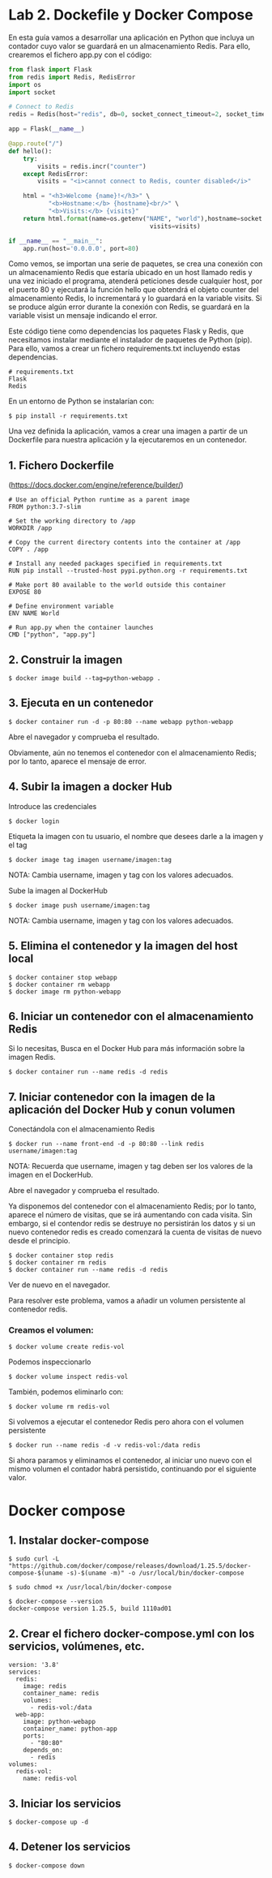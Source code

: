 # Lab 2. Dockefile y Docker Compose

En esta guía vamos a desarrollar una aplicación en Python que incluya un contador cuyo valor se guardará en un almacenamiento Redis.
Para ello, crearemos el fichero app.py con el código:

```python
from flask import Flask
from redis import Redis, RedisError
import os
import socket

# Connect to Redis
redis = Redis(host="redis", db=0, socket_connect_timeout=2, socket_timeout=2)

app = Flask(__name__)

@app.route("/")
def hello():
    try:
        visits = redis.incr("counter")
    except RedisError:
        visits = "<i>cannot connect to Redis, counter disabled</i>"

    html = "<h3>Welcome {name}!</h3>" \
           "<b>Hostname:</b> {hostname}<br/>" \
           "<b>Visits:</b> {visits}"
    return html.format(name=os.getenv("NAME", "world"),hostname=socket.gethostname(), 
                                       visits=visits)

if __name__ == "__main__":
    app.run(host='0.0.0.0', port=80)
```

Como vemos, se importan una serie de paquetes, se crea una conexión con un almacenamiento Redis que estaría ubicado en un host llamado redis y una vez iniciado el programa, atenderá peticiones desde cualquier host, por el puerto 80 y ejecutará la función hello que obtendrá el objeto counter del almacenamiento Redis, lo incrementará y lo guardará en la variable visits. Si se produce algún error durante la conexión con Redis, se guardará en la variable visist un mensaje indicando el error.

Este código tiene como dependencias los paquetes Flask y Redis, que necesitamos instalar mediante el instalador de paquetes de Python (pip). Para ello, vamos a crear un fichero requirements.txt incluyendo estas dependencias.

```
# requirements.txt
Flask
Redis
```
En un entorno de Python se instalarían con:
```
$ pip install -r requirements.txt
```
Una vez definida la aplicación, vamos a crear una imagen a partir de un Dockerfile para nuestra aplicación y la ejecutaremos en un contenedor.

## 1. Fichero Dockerfile
(https://docs.docker.com/engine/reference/builder/)

```
# Use an official Python runtime as a parent image
FROM python:3.7-slim

# Set the working directory to /app
WORKDIR /app

# Copy the current directory contents into the container at /app
COPY . /app

# Install any needed packages specified in requirements.txt
RUN pip install --trusted-host pypi.python.org -r requirements.txt

# Make port 80 available to the world outside this container
EXPOSE 80

# Define environment variable
ENV NAME World

# Run app.py when the container launches
CMD ["python", "app.py"]
```

## 2. Construir la imagen 
```
$ docker image build --tag=python-webapp .
```

## 3. Ejecuta en un contenedor
```
$ docker container run -d -p 80:80 --name webapp python-webapp
```
Abre el navegador y comprueba el resultado.
 
Obviamente, aún no tenemos el contenedor con el almacenamiento Redis; por lo tanto, aparece el mensaje de error.

## 4. Subir la imagen a docker Hub

Introduce las credenciales
```
$ docker login
```
Etiqueta la imagen con tu usuario, el nombre que desees darle a la imagen y el tag
```
$ docker image tag imagen username/imagen:tag
```
NOTA: Cambia username, imagen y tag con los valores adecuados.

Sube la imagen al DockerHub
```
$ docker image push username/imagen:tag
```
NOTA: Cambia username, imagen y tag con los valores adecuados.

## 5. Elimina el contenedor y la imagen del host local
```
$ docker container stop webapp
$ docker container rm webapp
$ docker image rm python-webapp
```

## 6. Iniciar un contenedor con el almacenamiento Redis 
Si lo necesitas, Busca en el Docker Hub para más información sobre la imagen Redis.
```
$ docker container run --name redis -d redis
```

## 7. Iniciar contenedor con la imagen de la aplicación del Docker Hub y conun volumen
Conectándola con el almacenamiento Redis

```
$ docker run --name front-end -d -p 80:80 --link redis username/imagen:tag
```
NOTA: Recuerda que username, imagen y tag deben ser los valores de la imagen en el DockerHub.

Abre el navegador y comprueba el resultado.
 
Ya disponemos del contenedor con el almacenamiento Redis; por lo tanto, 
aparece el número de visitas, que se irá aumentando con cada visita. 
Sin embargo, si el contendor redis se destruye no persistirán los datos y 
si un nuevo contenedor redis es creado comenzará la cuenta de visitas de nuevo desde el principio.

```
$ docker container stop redis
$ docker container rm redis
$ docker container run --name redis -d redis
```
Ver de nuevo en el navegador.

Para resolver este problema, vamos a añadir un volumen persistente al contenedor redis.

### Creamos el volumen:
```
$ docker volume create redis-vol
```
Podemos inspeccionarlo

```
$ docker volume inspect redis-vol
```
También, podemos eliminarlo con:

```
$ docker volume rm redis-vol
```
Si volvemos a ejecutar el contenedor Redis pero ahora con el volumen persistente

```
$ docker run --name redis -d -v redis-vol:/data redis
``` 
Si ahora paramos y eliminamos el contenedor, al iniciar uno nuevo con el mismo volumen 
el contador habrá persistido, continuando por el siguiente valor.


# Docker compose
## 1. Instalar docker-compose
```
$ sudo curl -L "https://github.com/docker/compose/releases/download/1.25.5/docker-compose-$(uname -s)-$(uname -m)" -o /usr/local/bin/docker-compose

$ sudo chmod +x /usr/local/bin/docker-compose

$ docker-compose --version
docker-compose version 1.25.5, build 1110ad01
```

## 2. Crear el fichero docker-compose.yml con los servicios, volúmenes, etc.
```
version: '3.8'
services:
  redis:
    image: redis
    container_name: redis
    volumes:
      - redis-vol:/data
  web-app:
    image: python-webapp
    container_name: python-app
    ports:
      - "80:80"
    depends_on:
      - redis
volumes:
  redis-vol:
    name: redis-vol
```

## 3. Iniciar los servicios
```
$ docker-compose up -d
```
## 4. Detener los servicios
```
$ docker-compose down
```

